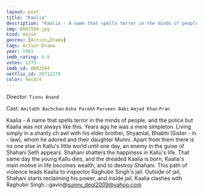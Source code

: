 ```yaml
---
layout: post
title: "Kaalia"
description: "Kaalia - A name that spells terror in the minds of people, and the police but Kaalia was not always like this. Years ago he was a mere simpleton. Living simply in a shanty ch awl with his elder brother, Shyamlal, Bhabhi (Sister - in - law), whom he adored and their daughter Munni. Apart from them there is no one else in Kallu's little world until one day, an enemy in the guise of Shahani Seth appears. Shahani shatters the happiness in Kallu's li.."
img: 0082594.jpg
kind: movie
genres: [Action,Drama]
tags: Action Drama 
year: 1981
imdb_rating: 6.8
votes: 1273
imdb_id: 0082594
netflix_id: 20712279
color: 4ecdc4
---
```

Director: `Tinnu Anand`  

Cast: `Amitabh Bachchan` `Asha Parekh` `Parveen Babi` `Amjad Khan` `Pran` 

Kaalia - A name that spells terror in the minds of people, and the police but Kaalia was not always like this. Years ago he was a mere simpleton. Living simply in a shanty ch awl with his elder brother, Shyamlal, Bhabhi (Sister - in - law), whom he adored and their daughter Munni. Apart from them there is no one else in Kallu's little world until one day, an enemy in the guise of Shahani Seth appears. Shahani shatters the happiness in Kallu's life. That same day the young Kallu dies, and the dreaded Kaalia is born, Kaalia's main motive in life becomes wealth, and to destroy Shahani. This path of violence leads Kaalia to inspector Raghubir Singh's jail. Outside of jail, Shahani starts reclaiming his power, and inside jail, Kaalia clashes with Raghubir Singh.::gavin@sunny_deol2009@yahoo.com